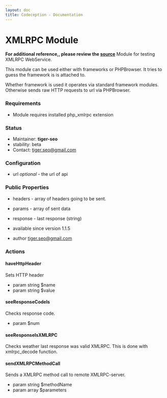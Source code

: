 ```yaml
---
layout: doc
title: Codeception - Documentation
---
```


# XMLRPC Module
**For additional reference,, please review the [source](https://github.com/Codeception/Codeception/tree/master/src/Codeception/Module/XMLRPC)**
Module for testing XMLRPC WebService.

This module can be used either with frameworks or PHPBrowser.
It tries to guess the framework is is attached to.

Whether framework is used it operates via standard framework modules.
Otherwise sends raw HTTP requests to url via PHPBrowser.

### Requirements

* Module requires installed php_xmlrpc extension

### Status

* Maintainer: **tiger-seo**
* stability: beta
* Contact: tiger.seo@gmail.com

### Configuration

* url *optional* - the url of api

### Public Properties

* headers - array of headers going to be sent.
* params - array of sent data
* response - last response (string)

 * available since version 1.1.5
 * author tiger.seo@gmail.com

### Actions


#### haveHttpHeader


Sets HTTP header

 * param string $name
 * param string $value


#### seeResponseCodeIs


Checks response code.

 * param $num


#### seeResponseIsXMLRPC


Checks weather last response was valid XMLRPC.
This is done with xmlrpc_decode function.



#### sendXMLRPCMethodCall


Sends a XMLRPC method call to remote XMLRPC-server.

 * param string $methodName
 * param array $parameters
